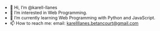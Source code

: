 - 👋 Hi, I’m @karell-llanes
- 👀 I’m interested in Web Programming.
- 🌱 I’m currently learning Web Programming with Python and JavaScript.
- 📫 How to reach me: email: karellllanes.betancourt@gmail.com

<!---
karell-llanes/karell-llanes is a ✨ special ✨ repository because its `README.md` (this file) appears on your GitHub profile.
You can click the Preview link to take a look at your changes.
--->
